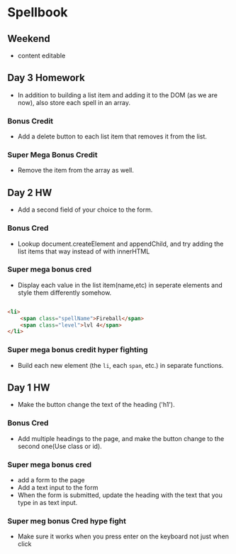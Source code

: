 # Spellbook

## Weekend 

* content editable

## Day 3 Homework

* In addition to building a list item and adding it to the DOM (as we are now), also store each spell in an array.

### Bonus Credit

* Add a delete button to each list item that removes it from the list.

### Super Mega Bonus Credit

* Remove the item from the array as well.


## Day 2 HW 

* Add a second field of your choice to the form.

### Bonus Cred

* Lookup document.createElement and appendChild, and try adding the list items that way instead of with innerHTML

### Super mega bonus cred

* Display each value in the list item(name,etc) in seperate elements and style them differently somehow.

```html

<li>
    <span class="spellName">Fireball</span>
    <span class="level">lvl 4</span>
</li>
```

### Super mega bonus credit hyper fighting 

* Build each new element (the `li`, each `span`, etc.) in separate functions.

## Day 1 HW 

* Make the button change the text of the heading ('h1').

### Bonus Cred 

* Add multiple headings to the page, and make the button change to the second one(Use class or id).

### Super mega bonus cred

* add a form to the page
* Add a text input to the form
* When the form is submitted, update the heading with the text that you type in as text input.

### Super meg bonus Cred hype fight

* Make sure it works when you press enter on the keyboard not just when click
